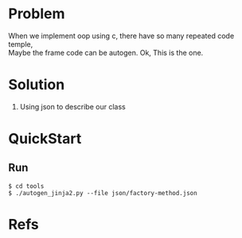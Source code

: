 Problem
=======

When we implement oop using c, there have so many repeated code temple,  
Maybe the frame code can be autogen. Ok, This is the one.  

Solution
========

1. Using json to describe our class

QuickStart
==========
Run
---

```
$ cd tools  
$ ./autogen_jinja2.py --file json/factory-method.json  
```

Refs
====

